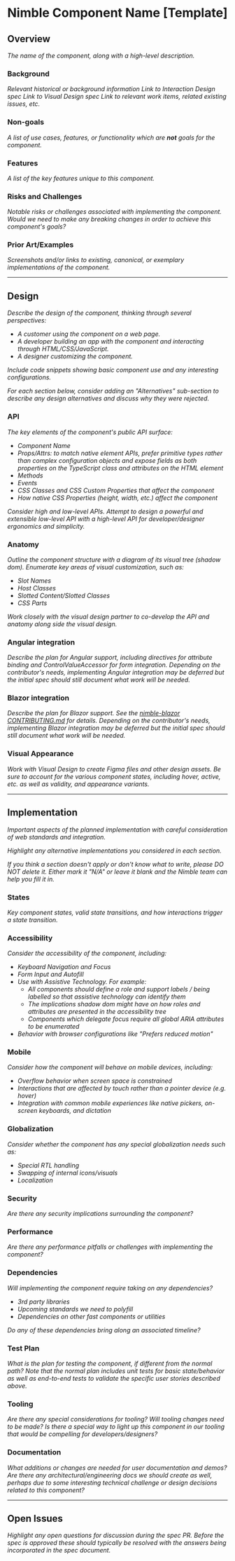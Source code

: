# Nimble Component Name [Template]

## Overview

_The name of the component, along with a high-level description._

### Background

_Relevant historical or background information_
_Link to Interaction Design spec_
_Link to Visual Design spec_
_Link to relevant work items, related existing issues, etc._

### Non-goals

_A list of use cases, features, or functionality which are **not** goals for the component._

### Features

_A list of the key features unique to this component._

### Risks and Challenges

_Notable risks or challenges associated with implementing the component. Would we need to make any breaking changes in order to achieve this component's goals?_

### Prior Art/Examples

_Screenshots and/or links to existing, canonical, or exemplary implementations of the component._

---

## Design

_Describe the design of the component, thinking through several perspectives:_

-   _A customer using the component on a web page._
-   _A developer building an app with the component and interacting through HTML/CSS/JavaScript._
-   _A designer customizing the component._

_Include code snippets showing basic component use and any interesting configurations._

_For each section below, consider adding an "Alternatives" sub-section to describe any design alternatives and discuss why they were rejected._

### API

_The key elements of the component's public API surface:_

-   _Component Name_
-   _Props/Attrs: to match native element APIs, prefer primitive types rather than complex configuration objects and expose fields as both properties on the TypeScript class and attributes on the HTML element_
-   _Methods_
-   _Events_
-   _CSS Classes and CSS Custom Properties that affect the component_
-   _How native CSS Properties (height, width, etc.) affect the component_

_Consider high and low-level APIs. Attempt to design a powerful and extensible low-level API with a high-level API for developer/designer ergonomics and simplicity._

### Anatomy

_Outline the component structure with a diagram of its visual tree (shadow dom). Enumerate key areas of visual customization, such as:_

-   _Slot Names_
-   _Host Classes_
-   _Slotted Content/Slotted Classes_
-   _CSS Parts_

_Work closely with the visual design partner to co-develop the API and anatomy along side the visual design._

### Angular integration

_Describe the plan for Angular support, including directives for attribute binding and ControlValueAccessor for form integration. Depending on the contributor's needs, implementing Angular integration may be deferred but the initial spec should still document what work will be needed._

### Blazor integration

_Describe the plan for Blazor support. See the [nimble-blazor CONTRIBUTING.md](/packages/nimble-blazor/CONTRIBUTING.md) for details. Depending on the contributor's needs, implementing Blazor integration may be deferred but the initial spec should still document what work will be needed._

### Visual Appearance

_Work with Visual Design to create Figma files and other design assets. Be sure to account for the various component states, including hover, active, etc. as well as validity, and appearance variants._

---

## Implementation

_Important aspects of the planned implementation with careful consideration of web standards and integration._

_Highlight any alternative implementations you considered in each section._

_If you think a section doesn't apply or don't know what to write, please DO NOT delete it. Either mark it "N/A" or leave it blank and the Nimble team can help you fill it in._

### States

_Key component states, valid state transitions, and how interactions trigger a state transition._

### Accessibility

_Consider the accessibility of the component, including:_

-   _Keyboard Navigation and Focus_
-   _Form Input and Autofill_
-   _Use with Assistive Technology. For example:_
    -   _All components should define a role and support labels / being labelled so that assistive technology can identify them_
    -   _The implications shadow dom might have on how roles and attributes are presented in the accessibility tree_
    -   _Components which delegate focus require all global ARIA attributes to be enumerated_
-   _Behavior with browser configurations like "Prefers reduced motion"_

### Mobile

_Consider how the component will behave on mobile devices, including:_

-   _Overflow behavior when screen space is constrained_
-   _Interactions that are affected by touch rather than a pointer device (e.g. hover)_
-   _Integration with common mobile experiences like native pickers, on-screen keyboards, and dictation_

### Globalization

_Consider whether the component has any special globalization needs such as:_

-   _Special RTL handling_
-   _Swapping of internal icons/visuals_
-   _Localization_

### Security

_Are there any security implications surrounding the component?_

### Performance

_Are there any performance pitfalls or challenges with implementing the component?_

### Dependencies

_Will implementing the component require taking on any dependencies?_

-   _3rd party libraries_
-   _Upcoming standards we need to polyfill_
-   _Dependencies on other fast components or utilities_

_Do any of these dependencies bring along an associated timeline?_

### Test Plan

_What is the plan for testing the component, if different from the normal path? Note that the normal plan includes unit tests for basic state/behavior as well as end-to-end tests to validate the specific user stories described above._

### Tooling

_Are there any special considerations for tooling? Will tooling changes need to be made? Is there a special way to light up this component in our tooling that would be compelling for developers/designers?_

### Documentation

_What additions or changes are needed for user documentation and demos? Are there any architectural/engineering docs we should create as well, perhaps due to some interesting technical challenge or design decisions related to this component?_

---

## Open Issues

_Highlight any open questions for discussion during the spec PR. Before the spec is approved these should typically be resolved with the answers being incorporated in the spec document._
